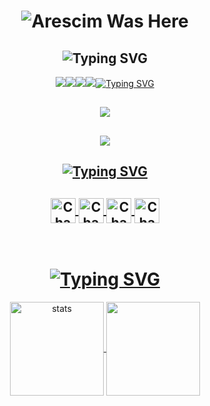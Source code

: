 <h1 align="center"> </🌼Arescim>
 <img href="https://discord.com/users/1016790573186818119" src="https://readme-typing-svg.herokuapp.com/?font=IBM+Plex+Serif&pause=1000&color=376074&background=69FF2000&center=true&vCenter=true&width=435&lines=For+%F0%9F%93%A9+Support+And+%F0%9F%93%9E+Communication;Contact+%F0%9F%91%A8%E2%80%8D%F0%9F%92%BB+Be%C5%9F%230005" alt="Arescim Was Here" />
</h1>
<h2 align="center"><img src="https://readme-typing-svg.herokuapp.com/?font=Pacifico&pause=1000&color=CA05C3&background=69FF2000&center=true&vCenter=true&repeat=false&width=435&lines=Social+Media%27s" alt="Typing SVG" /></h2>
<p align="center">
 <a align="center" href="https://discord.com/users/829261384885207040" target"blank"><img src="https://img.shields.io/badge/Discord%20-7289DA.svg?&style=for-the-badge&logo=discord&logoColor=white%22%3E</a>
  <a align="center" href="https://www.github.com/Arescim" target"blank"><img src="https://img.shields.io/badge/GitHub%20-191717.svg?&style=for-the-badge&logo=github&logoColor=white%22%3E</a>
<a href="https://top.gg/bot/1028383658970726480%22%3E<img src="https://top.gg/api/widget/servers/854463472318677022.svg%22%3E</a>
  <a align="center" href="https://open.spotify.com/user/vwuht447wffml59xtfokakivv?si=26736c6f81d34c45&nd=1" target"blank"><img src="https://img.shields.io/badge/Spotify%20-1ed760.svg?&style=for-the-badge&logo=spotify&logoColor=white%22%3E</a>
 <a align="center" href="https://www.instagram.com/ChavoS" target"blank"><img src="https://img.shields.io/badge/INSTAGRAM%20-DC3175.svg?&style=for-the-badge&logo=instagram&logoColor=white%22%3E</a>
<br> </br>

 

 <h2 align="center"><img src="https://readme-typing-svg.herokuapp.com/?font=Pacifico&pause=1000&color=18CA1F&background=69FF2000&center=true&vCenter=true&repeat=false&width=435&lines=Langauge%27s+%26+Tool%27s" alt="Typing SVG" /></h2>
 <h2 align="center">
 <img src="https://skillicons.dev/icons?i=cs,js,ts,html,css,nodejs,mysql,sqlite,mongo,redis&theme=dark" />
 </h2>
  <h2 align="center">
 <img src="https://skillicons.dev/icons?i=dotnet,express,gitlab,postman,powershell,regex,stackoverflow,vscode,visualstudio,atom&theme=dark" />
  </h2>

<h2 align="center"><img src="https://readme-typing-svg.herokuapp.com/?font=Pacifico&pause=1000&color=00DCFF&repeat=false&background=69FF2000&center=true&vCenter=true&width=435&lines=Badge%27s" alt="Typing SVG" /></h2>
<h2 align="center">
<img align="center" alt="ChavoS" width="40px" src="https://cdn.discordapp.com/attachments/950167988127006821/1045777095957168218/Snapchat-Offical-Lens-Creator-Badge.png" />
 <img align="center" alt=ChavoS" width="40px" src="https://cdn.discordapp.com/attachments/950167988127006821/1045777834607640646/230x0w.png" />
 <img align="center" alt="ChavoS" width="40px" src="https://cdn.discordapp.com/emojis/1042377154350043228.png?size=96" />
 <img align="center" alt="ChavoS" width="40px" src="https://cdn.discordapp.com/emojis/963191315049353297.gif?size=128&quality=lossless" />
 </h2>
</br>

<h1 align="center"><img src="https://readme-typing-svg.herokuapp.com/?font=Pacifico&pause=1000&color=f0f0f0&background=69FF2000&center=true&vCenter=true&repeat=false&width=435&lines=+Github+Stat%27s+" alt="Typing SVG" /></h1>
<p align="center">
   <img src="https://github-readme-stats.vercel.app/api?username=ChavoS-js&count_private=true&show_icons=true&theme=midnight-purple&hide_border=true" width="%150" height="150px" alt="stats" align="center" />
   <img src="https://github-readme-stats.vercel.app/api/top-langs/?username=ChavoS-js&layout=compact&show_icons=true&theme=midnight-purple&hide_border=true%22width=%22%100" height="150px" align="center" />
